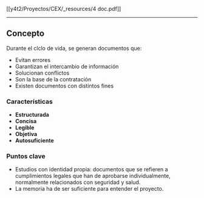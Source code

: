 [[y4t2/Proyectos/CEX/_resources/4 doc.pdf]]

---

## Concepto
Durante el clclo de vida, se generan documentos que:
- Evitan errores
- Garantizan el intercambio de información
- Solucionan conflictos
- Son la base de la contratación
- Existen documentos con distintos fines

### Características
- **Estructurada**
- **Concisa**
- **Legible**
- **Objetiva**
- **Autosuficiente**

### Puntos clave
- Estudios con identidad propia: documentos que se refieren a cumplimientos legales que han de aprobarse individualmente, normalmente relacionados con seguridad y salud.
- La memoria ha de ser suficiente para entender el proyecto.
